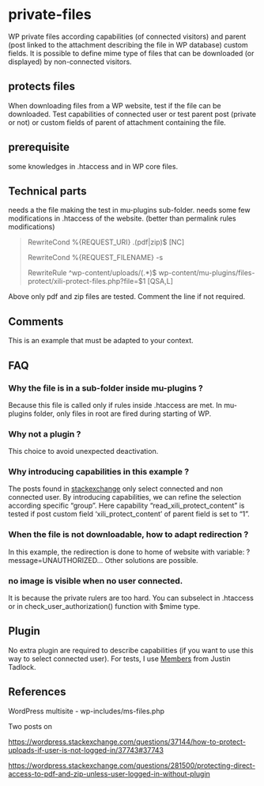 # private-files
WP private files according capabilities (of connected visitors) and parent (post linked to the attachment describing the file in WP database) custom fields. It is possible to define mime type of files that can be downloaded (or displayed) by non-connected visitors.

## protects files
When downloading files from a WP website, test if the file can be downloaded. Test capabilities of connected user or test parent post (private or not) or custom fields of parent of attachment containing the file.

## prerequisite
some knowledges in .htaccess and in WP core files.


## Technical parts

needs a the file making the test in mu-plugins sub-folder.
needs some few modifications in .htaccess of the website. (better than permalink rules modifications)



> RewriteCond %{REQUEST_URI} \.(pdf|zip)$ [NC]
> 
> RewriteCond %{REQUEST_FILENAME} -s
> 
> RewriteRule ^wp-content/uploads/(.*)$ wp-content/mu-plugins/files-protect/xili-protect-files.php?file=$1 [QSA,L]



Above only pdf and zip files are tested. Comment the line if not required.

## Comments
This is an example that must be adapted to your context.
## FAQ
### Why the file is in a sub-folder inside mu-plugins ?
Because this file is called only if rules inside .htaccess are met. In mu-plugins folder, only files in root are fired during starting of WP.
### Why not a plugin ?
This choice to avoid unexpected deactivation.
### Why introducing capabilities in this example ?
The posts found in [stackexchange](https://wordpress.stackexchange.com) only select connected and non connected user.
By introducing capabilities, we can refine the selection according specific “group”.
Here capability “read_xili_protect_content” is tested if post custom field ‘xili_protect_content’ of parent field is set to “1”.

### When the file is not downloadable, how to adapt redirection ?
In this example, the redirection is done to home of website with variable: ?message=UNAUTHORIZED... Other solutions are possible.

### no image is visible when no user connected.
It is because the private rulers are too hard. You can subselect in .htaccess or in check_user_authorization() function with $mime type.

## Plugin
No extra plugin are required to describe capabilities (if you want to use this way to select connected user). For tests, I use [Members](https://wordpress.org/plugins/members/) from Justin Tadlock.

## References
WordPress multisite - wp-includes/ms-files.php

Two posts on 

https://wordpress.stackexchange.com/questions/37144/how-to-protect-uploads-if-user-is-not-logged-in/37743#37743

https://wordpress.stackexchange.com/questions/281500/protecting-direct-access-to-pdf-and-zip-unless-user-logged-in-without-plugin
